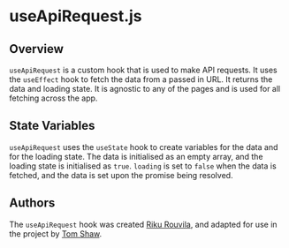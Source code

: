 # useApiRequest.js

## Overview

`useApiRequest` is a custom hook that is used to make API requests. It uses the `useEffect` hook to fetch the data from a passed in URL. It returns the data and loading state. It is agnostic to any of the pages and is used for all fetching across the app.

## State Variables

`useApiRequest` uses the `useState` hook to create variables for the data and for the loading state. The data is initialised as an empty array, and the loading state is initialised as `true`. `loading` is set to `false` when the data is fetched, and the data is set upon the promise being resolved.

## Authors

The `useApiRequest` hook was created [Riku Rouvila](https://dev.to/rikurouvila/clean-and-reusable-data-fetching-in-react-components-165), and adapted for use in the project by [Tom Shaw](https://github.com/tomshaw650).
